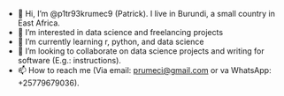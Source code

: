 - 👋 Hi, I’m @p1tr93krumec9 (Patrick). I live in Burundi, a small country in East Africa.
- 👀 I’m interested in data science and freelancing projects
- 🌱 I’m currently learning r, python, and data science
- 💞️ I’m looking to collaborate on data science projects and writing for software (E.g.: instructions).
- 📫 How to reach me (Via email: prumeci@gmail.com or va WhatsApp: +25779679036).

<!---
p1tr93krumec9/p1tr93krumec9 is a ✨ special ✨ repository because its `README.md` (this file) appears on your GitHub profile.
You can click the Preview link to take a look at your changes.
--->
